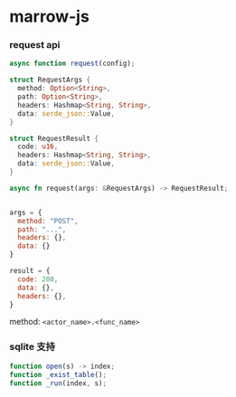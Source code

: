# marrow-js

### request api

```javascript
async function request(config);
```

```rust
struct RequestArgs {
  method: Option<String>,
  path: Option<String>,
  headers: Hashmap<String, String>,
  data: serde_json::Value,
}

struct RequestResult {
  code: u16,
  headers: Hashmap<String, String>,
  data: serde_json::Value,
}

async fn request(args: &RequestArgs) -> RequestResult;
```

```javascript

args = {
  method: "POST",
  path: "...",
  headers: {},
  data: {}
}

result = {
  code: 200,
  data: {},
  headers: {},
}

```

method: `<actor_name>.<func_name>`

### sqlite 支持

```javascript
function open(s) -> index;
function _exist_table();
function _run(index, s);
```



